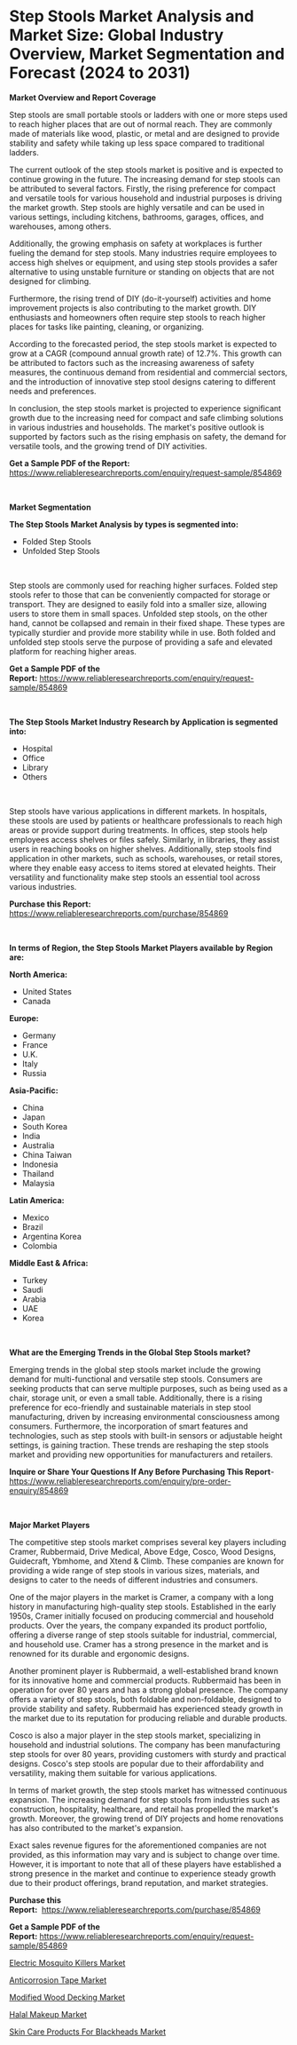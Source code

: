 <p><h1>Step Stools Market Analysis and Market Size: Global Industry Overview, Market Segmentation and Forecast (2024 to 2031)</h1></p><p><strong>Market Overview and Report Coverage</strong></p>
<p><p>Step stools are small portable stools or ladders with one or more steps used to reach higher places that are out of normal reach. They are commonly made of materials like wood, plastic, or metal and are designed to provide stability and safety while taking up less space compared to traditional ladders.</p><p>The current outlook of the step stools market is positive and is expected to continue growing in the future. The increasing demand for step stools can be attributed to several factors. Firstly, the rising preference for compact and versatile tools for various household and industrial purposes is driving the market growth. Step stools are highly versatile and can be used in various settings, including kitchens, bathrooms, garages, offices, and warehouses, among others.</p><p>Additionally, the growing emphasis on safety at workplaces is further fueling the demand for step stools. Many industries require employees to access high shelves or equipment, and using step stools provides a safer alternative to using unstable furniture or standing on objects that are not designed for climbing.</p><p>Furthermore, the rising trend of DIY (do-it-yourself) activities and home improvement projects is also contributing to the market growth. DIY enthusiasts and homeowners often require step stools to reach higher places for tasks like painting, cleaning, or organizing.</p><p>According to the forecasted period, the step stools market is expected to grow at a CAGR (compound annual growth rate) of 12.7%. This growth can be attributed to factors such as the increasing awareness of safety measures, the continuous demand from residential and commercial sectors, and the introduction of innovative step stool designs catering to different needs and preferences.</p><p>In conclusion, the step stools market is projected to experience significant growth due to the increasing need for compact and safe climbing solutions in various industries and households. The market's positive outlook is supported by factors such as the rising emphasis on safety, the demand for versatile tools, and the growing trend of DIY activities.</p></p>
<p><strong>Get a Sample PDF of the Report:</strong> <a href="https://www.reliableresearchreports.com/enquiry/request-sample/854869">https://www.reliableresearchreports.com/enquiry/request-sample/854869</a></p>
<p>&nbsp;</p>
<p><strong>Market Segmentation</strong></p>
<p><strong>The Step Stools Market Analysis by types is segmented into:</strong></p>
<p><ul><li>Folded Step Stools</li><li>Unfolded Step Stools</li></ul></p>
<p>&nbsp;</p>
<p><p>Step stools are commonly used for reaching higher surfaces. Folded step stools refer to those that can be conveniently compacted for storage or transport. They are designed to easily fold into a smaller size, allowing users to store them in small spaces. Unfolded step stools, on the other hand, cannot be collapsed and remain in their fixed shape. These types are typically sturdier and provide more stability while in use. Both folded and unfolded step stools serve the purpose of providing a safe and elevated platform for reaching higher areas.</p></p>
<p><strong>Get a Sample PDF of the Report:</strong>&nbsp;<a href="https://www.reliableresearchreports.com/enquiry/request-sample/854869">https://www.reliableresearchreports.com/enquiry/request-sample/854869</a></p>
<p>&nbsp;</p>
<p><strong>The Step Stools Market Industry Research by Application is segmented into:</strong></p>
<p><ul><li>Hospital</li><li>Office</li><li>Library</li><li>Others</li></ul></p>
<p>&nbsp;</p>
<p><p>Step stools have various applications in different markets. In hospitals, these stools are used by patients or healthcare professionals to reach high areas or provide support during treatments. In offices, step stools help employees access shelves or files safely. Similarly, in libraries, they assist users in reaching books on higher shelves. Additionally, step stools find application in other markets, such as schools, warehouses, or retail stores, where they enable easy access to items stored at elevated heights. Their versatility and functionality make step stools an essential tool across various industries.</p></p>
<p><strong>Purchase this Report:</strong>&nbsp; <a href="https://www.reliableresearchreports.com/purchase/854869">https://www.reliableresearchreports.com/purchase/854869</a></p>
<p>&nbsp;</p>
<p><strong>In terms of Region, the Step Stools Market Players available by Region are:</strong></p>
<p>
    <p> <strong> North America: </strong>
        <ul>
            <li>United States</li>
            <li>Canada</li>
        </ul>
        </p> 
    <p> <strong> Europe: </strong>
        <ul>
            <li>Germany</li>
            <li>France</li>
            <li>U.K.</li>
            <li>Italy</li>
            <li>Russia</li>
        </ul>
        </p> 
    <p> <strong> Asia-Pacific: </strong>
        <ul>
            <li>China</li>
            <li>Japan</li>
            <li>South Korea</li>
            <li>India</li>
            <li>Australia</li>
            <li>China Taiwan</li>
            <li>Indonesia</li>
            <li>Thailand</li>
            <li>Malaysia</li>
        </ul>
        </p> 
    <p> <strong> Latin America: </strong>
        <ul>
            <li>Mexico</li>
            <li>Brazil</li>
            <li>Argentina Korea</li>
            <li>Colombia</li>
        </ul>
        </p> 
    <p> <strong> Middle East & Africa: </strong>
        <ul>
            <li>Turkey</li>
            <li>Saudi</li>
            <li>Arabia</li>
            <li>UAE</li>
            <li>Korea</li>
        </ul>
    </p>
    </p>
<p>&nbsp;</p>
<p><strong>What are the Emerging Trends in the Global Step Stools market?</strong></p>
<p><p>Emerging trends in the global step stools market include the growing demand for multi-functional and versatile step stools. Consumers are seeking products that can serve multiple purposes, such as being used as a chair, storage unit, or even a small table. Additionally, there is a rising preference for eco-friendly and sustainable materials in step stool manufacturing, driven by increasing environmental consciousness among consumers. Furthermore, the incorporation of smart features and technologies, such as step stools with built-in sensors or adjustable height settings, is gaining traction. These trends are reshaping the step stools market and providing new opportunities for manufacturers and retailers.</p></p>
<p><strong>Inquire or Share Your Questions If Any Before Purchasing This Report</strong>- <a href="https://www.reliableresearchreports.com/enquiry/pre-order-enquiry/854869">https://www.reliableresearchreports.com/enquiry/pre-order-enquiry/854869</a></p>
<p>&nbsp;</p>
<p><strong>Major Market Players</strong></p>
<p><p>The competitive step stools market comprises several key players including Cramer, Rubbermaid, Drive Medical, Above Edge, Cosco, Wood Designs, Guidecraft, Ybmhome, and Xtend & Climb. These companies are known for providing a wide range of step stools in various sizes, materials, and designs to cater to the needs of different industries and consumers.</p><p>One of the major players in the market is Cramer, a company with a long history in manufacturing high-quality step stools. Established in the early 1950s, Cramer initially focused on producing commercial and household products. Over the years, the company expanded its product portfolio, offering a diverse range of step stools suitable for industrial, commercial, and household use. Cramer has a strong presence in the market and is renowned for its durable and ergonomic designs.</p><p>Another prominent player is Rubbermaid, a well-established brand known for its innovative home and commercial products. Rubbermaid has been in operation for over 80 years and has a strong global presence. The company offers a variety of step stools, both foldable and non-foldable, designed to provide stability and safety. Rubbermaid has experienced steady growth in the market due to its reputation for producing reliable and durable products.</p><p>Cosco is also a major player in the step stools market, specializing in household and industrial solutions. The company has been manufacturing step stools for over 80 years, providing customers with sturdy and practical designs. Cosco's step stools are popular due to their affordability and versatility, making them suitable for various applications.</p><p>In terms of market growth, the step stools market has witnessed continuous expansion. The increasing demand for step stools from industries such as construction, hospitality, healthcare, and retail has propelled the market's growth. Moreover, the growing trend of DIY projects and home renovations has also contributed to the market's expansion.</p><p>Exact sales revenue figures for the aforementioned companies are not provided, as this information may vary and is subject to change over time. However, it is important to note that all of these players have established a strong presence in the market and continue to experience steady growth due to their product offerings, brand reputation, and market strategies.</p></p>
<p><strong>Purchase this Report:</strong>&nbsp;&nbsp;<a href="https://www.reliableresearchreports.com/purchase/854869">https://www.reliableresearchreports.com/purchase/854869</a></p>
<p></p>
<p><strong>Get a Sample PDF of the Report:</strong>&nbsp;<a href="https://www.reliableresearchreports.com/enquiry/request-sample/854869">https://www.reliableresearchreports.com/enquiry/request-sample/854869</a></p>
<p><p><a href="https://github.com/Krish2023na/Market-Research-Report-List-2/blob/main/electric-mosquito-killers-market.md">Electric Mosquito Killers Market</a></p><p><a href="https://github.com/zebdakicsin/Market-Research-Report-List-2/blob/main/anticorrosion-tape-market.md">Anticorrosion Tape Market</a></p><p><a href="https://github.com/kipkeeva/Market-Research-Report-List-2/blob/main/modified-wood-decking-market.md">Modified Wood Decking Market</a></p><p><a href="https://github.com/kuntayevaz/Market-Research-Report-List-2/blob/main/halal-makeup-market.md">Halal Makeup Market</a></p><p><a href="https://github.com/provorikovar/Market-Research-Report-List-2/blob/main/skin-care-products-for-blackheads-market.md">Skin Care Products For Blackheads Market</a></p></p>